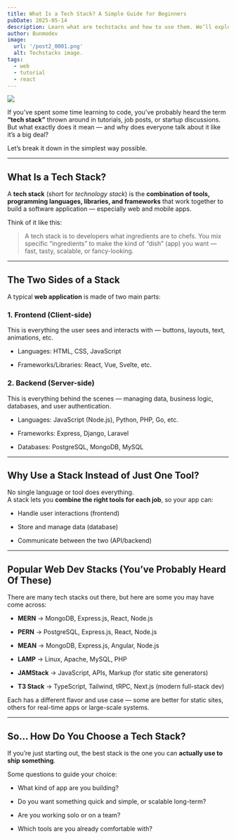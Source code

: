 ```yaml
---
title: What Is a Tech Stack? A Simple Guide for Beginners
pubDate: 2025-05-14
description: Learn what are techstacks and how to use them. We’ll explore the MERN and PERN in a quick dive — covering frontend, backend, databases, and deployment.
author: Bunmodev
image:
  url: '/post2_0001.png'
  alt: Techstacks image.
tags:
  - web
  - tutorial
  - react
---
```

![](/post2_0001.png)

If you've spent some time learning to code, you've probably heard the term **“tech stack”** thrown around in tutorials, job posts, or startup discussions. But what exactly does it mean — and why does everyone talk about it like it’s a big deal?

Let’s break it down in the simplest way possible.

---
## What Is a Tech Stack?

A **tech stack** (short for _technology stack_) is the **combination of tools, programming languages, libraries, and frameworks** that work together to build a software application — especially web and mobile apps.

Think of it like this:

> A tech stack is to developers what ingredients are to chefs. You mix specific “ingredients” to make the kind of “dish” (app) you want — fast, tasty, scalable, or fancy-looking.

---

## The Two Sides of a Stack

A typical **web application** is made of two main parts:

### 1. **Frontend (Client-side)**

This is everything the user sees and interacts with — buttons, layouts, text, animations, etc.

- Languages: HTML, CSS, JavaScript
    
- Frameworks/Libraries: React, Vue, Svelte, etc.
    

### 2. **Backend (Server-side)**

This is everything behind the scenes — managing data, business logic, databases, and user authentication.

- Languages: JavaScript (Node.js), Python, PHP, Go, etc.
    
- Frameworks: Express, Django, Laravel
    
- Databases: PostgreSQL, MongoDB, MySQL
    

---

## Why Use a Stack Instead of Just One Tool?

No single language or tool does everything.  
A stack lets you **combine the right tools for each job**, so your app can:

- Handle user interactions (frontend)
    
- Store and manage data (database)
    
- Communicate between the two (API/backend)
    

---

## Popular Web Dev Stacks (You’ve Probably Heard Of These)

There are many tech stacks out there, but here are some you may have come across:

- **MERN** → MongoDB, Express.js, React, Node.js
    
- **PERN** → PostgreSQL, Express.js, React, Node.js
    
- **MEAN** → MongoDB, Express.js, Angular, Node.js
    
- **LAMP** → Linux, Apache, MySQL, PHP
    
- **JAMStack** → JavaScript, APIs, Markup (for static site generators)
    
- **T3 Stack** → TypeScript, Tailwind, tRPC, Next.js (modern full-stack dev)
    

Each has a different flavor and use case — some are better for static sites, others for real-time apps or large-scale systems.

---

## So… How Do You Choose a Tech Stack?

If you’re just starting out, the best stack is the one you can **actually use to ship something**.

Some questions to guide your choice:

- What kind of app are you building?
    
- Do you want something quick and simple, or scalable long-term?
    
- Are you working solo or on a team?
    
- Which tools are you already comfortable with?